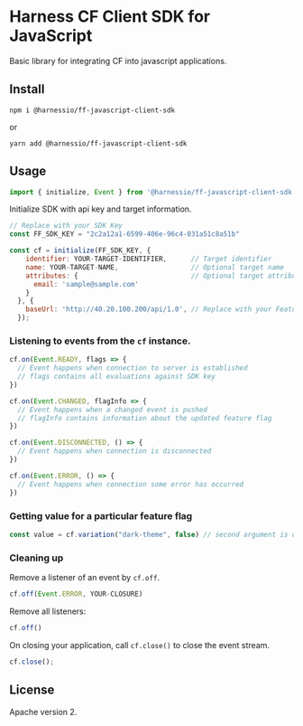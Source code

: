 # Harness CF Client SDK for JavaScript

Basic library for integrating CF into javascript applications.

## Install

```
npm i @harnessio/ff-javascript-client-sdk
```

or

```
yarn add @harnessio/ff-javascript-client-sdk
```

## Usage

```js
import { initialize, Event } from '@harnessio/ff-javascript-client-sdk'
```

Initialize SDK with api key and target information.

```js
// Replace with your SDK Key
const FF_SDK_KEY = "2c2a12a1-6599-406e-96c4-031a51c8a51b"

const cf = initialize(FF_SDK_KEY, {
    identifier: YOUR-TARGET-IDENTIFIER,      // Target identifier
    name: YOUR-TARGET-NAME,                  // Optional target name
    attributes: {                            // Optional target attributes
      email: 'sample@sample.com'
    }
  }, {
    baseUrl: 'http://40.20.100.200/api/1.0', // Replace with your Feature Flags server
  });
```

### Listening to events from the `cf` instance.

```js
cf.on(Event.READY, flags => {
  // Event happens when connection to server is established
  // flags contains all evaluations against SDK key
})

cf.on(Event.CHANGED, flagInfo => {
  // Event happens when a changed event is pushed
  // flagInfo contains information about the updated feature flag
})

cf.on(Event.DISCONNECTED, () => {
  // Event happens when connection is disconnected
})

cf.on(Event.ERROR, () => {
  // Event happens when connection some error has occurred
})
```

### Getting value for a particular feature flag

```js
const value = cf.variation("dark-theme", false) // second argument is default value when variation does not exist
```

### Cleaning up

Remove a listener of an event by `cf.off`.

```js
cf.off(Event.ERROR, YOUR-CLOSURE)
```

Remove all listeners:

```js
cf.off()
```

On closing your application, call `cf.close()` to close the event stream.

```js
cf.close();
```

## License

Apache version 2.